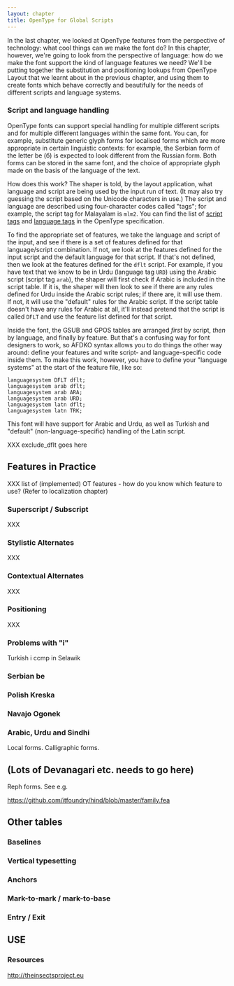 ```yaml
---
layout: chapter
title: OpenType for Global Scripts
---
```


In the last chapter, we looked at OpenType features from the perspective of technology: what cool things can we make the font do? In this chapter, however, we're going to look from the perspective of language: how do we make the font support the kind of language features we need? We'll be putting together the substitution and positioning lookups from OpenType Layout that we learnt about in the previous chapter, and using them to create fonts which behave correctly and beautifully for the needs of different scripts and language systems.

### Script and language handling

OpenType fonts can support special handling for multiple different scripts and for multiple different languages within the same font. You can, for example, substitute generic glyph forms for localised forms which are more appropriate in certain linguistic contexts: for example, the Serbian form of the letter be (б) is expected to look different from the Russian form. Both forms can be stored in the same font, and the choice of appropriate glyph made on the basis of the language of the text.

How does this work? The shaper is told, by the layout application, what language and script are being used by the input run of text. (It may also try guessing the script based on the Unicode characters in use.) The script and language are described using four-character codes called "tags"; for example, the script tag for Malayalam is `mlm2`. You can find the list of [script tags](https://docs.microsoft.com/en-gb/typography/opentype/spec/scripttags) and [language tags](https://docs.microsoft.com/en-gb/typography/opentype/spec/languagetags) in the OpenType specification.

To find the appropriate set of features, we take the language and script of the input, and see if there is a set of features defined for that language/script combination. If not, we look at the features defined for the input script and the default language for that script. If that's not defined, then we look at the features defined for the `dflt` script. For example, if you have text that we know to be in Urdu (language tag `URD`) using the Arabic script (script tag `arab`), the shaper will first check if Arabic is included in the script table. If it is, the shaper will then look to see if there are any rules defined for Urdu inside the Arabic script rules; if there are, it will use them. If not, it will use the "default" rules for the Arabic script. If the script table doesn't have any rules for Arabic at all, it'll instead pretend that the script is called `DFLT` and use the feature list defined for that script.

Inside the font, the GSUB and GPOS tables are arranged *first* by script, *then* by language, and finally by feature. But that's a confusing way for font designers to work, so AFDKO syntax allows you to do things the other way around: define your features and write script- and language-specific code inside them. To make this work, however, you have to define your "language systems" at the start of the feature file, like so:

    languagesystem DFLT dflt;
    languagesystem arab dflt;
    languagesystem arab ARA;
    languagesystem arab URD;
    languagesystem latn dflt;
    languagesystem latn TRK;

This font will have support for Arabic and Urdu, as well as Turkish and "default" (non-language-specific) handling of the Latin script.

XXX exclude_dflt goes here

## Features in Practice

XXX list of (implemented) OT features - how do you know which feature to use?
(Refer to localization chapter)

### Superscript / Subscript

XXX

### Stylistic Alternates

XXX

### Contextual Alternates

XXX

### Positioning

XXX

### Problems with "i"

Turkish i
ccmp in Selawik

### Serbian be
### Polish Kreska
### Navajo Ogonek
### Arabic, Urdu and Sindhi

Local forms. Calligraphic forms.

## (Lots of Devanagari etc. needs to go here)

Reph forms.
See e.g.

https://github.com/itfoundry/hind/blob/master/family.fea

## Other tables
### Baselines
### Vertical typesetting
### Anchors
### Mark-to-mark / mark-to-base
### Entry / Exit
## USE

### Resources

http://theinsectsproject.eu

